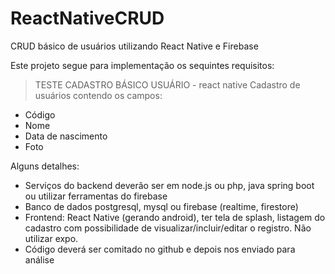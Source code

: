 # ReactNativeCRUD
CRUD básico de usuários utilizando React Native e Firebase

Este projeto segue para implementação os sequintes requisitos:

> TESTE CADASTRO BÁSICO USUÁRIO - react native
Cadastro de usuários contendo os campos:

- Código
- Nome
- Data de nascimento
- Foto

Alguns detalhes:
- Serviços do backend deverão ser em node.js ou php, java spring boot ou utilizar ferramentas do firebase
- Banco de dados postgresql, mysql ou firebase (realtime, firestore)
- Frontend: React Native (gerando android), ter tela de splash, listagem do cadastro com possibilidade de visualizar/incluir/editar o registro. Não utilizar expo.
- Código deverá ser comitado no github e depois nos enviado para análise
